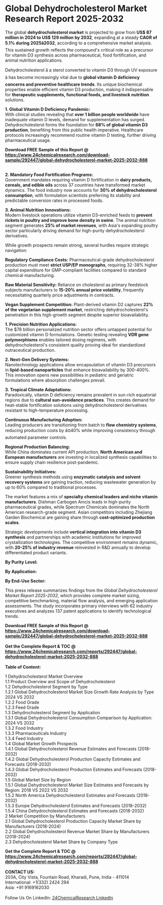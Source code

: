 <h1>Global Dehydrocholesterol Market Research Report 2025-2032</h1><p>The global <strong>dehydrocholesterol market</strong> is projected to grow from <strong>US$ 87 million in 2024 to US$ 129 million by 2032</strong>, expanding at a steady <strong>CAGR of 5.1% during 2025â2032</strong>, according to a comprehensive market analysis. This sustained growth reflects the compound's critical role as a precursor for vitamin D3 synthesis across pharmaceutical, food fortification, and animal nutrition applications.</p><p>Dehydrocholesterol â a sterol converted to vitamin D3 through UV exposure â has become increasingly vital due to <strong>global vitamin D deficiency concerns and preventive healthcare trends</strong>. Its unique biochemical properties enable efficient vitamin D3 production, making it indispensable for <strong>therapeutic supplements, functional foods, and livestock nutrition</strong> solutions.</p><p><strong>1. Global Vitamin D Deficiency Pandemic:</strong><br>
With clinical studies revealing that <strong>over 1 billion people worldwide</strong> have inadequate vitamin D levels, demand for supplementation has surged. Dehydrocholesterol forms the foundation for <strong>68% of global vitamin D3 production</strong>, benefiting from this public health imperative. Healthcare protocols increasingly recommend routine vitamin D testing, further driving pharmaceutical usage.</p><div><b>Download FREE Sample of this Report @ 
            <a href="https://www.24chemicalresearch.com/download-sample/292447/global-dehydrocholesterol-market-2025-2032-888">
            https://www.24chemicalresearch.com/download-sample/292447/global-dehydrocholesterol-market-2025-2032-888</a></b></div><br><p><strong>2. Mandatory Food Fortification Programs:</strong><br>
Government mandates requiring vitamin D fortification in <strong>dairy products, cereals, and edible oils</strong> across 37 countries have transformed market dynamics. The food industry now accounts for <strong>30% of dehydrocholesterol consumption</strong>, with formulation scientists preferring its stability and predictable conversion rates in processed foods.</p><p><strong>3. Animal Nutrition Innovations:</strong><br>
Modern livestock operations utilize vitamin D3-enriched feeds to <strong>prevent rickets in poultry and improve bone density in swine</strong>. The animal nutrition segment generates <strong>25% of market revenues</strong>, with Asia's expanding poultry sector particularly driving demand for high-purity dehydrocholesterol derivatives.</p><p>While growth prospects remain strong, several hurdles require strategic navigation:</p><p><strong>Regulatory Compliance Costs:</strong> Pharmaceutical-grade dehydrocholesterol production must meet <strong>strict USP/EP monographs</strong>, requiring 32-38% higher capital expenditure for GMP-compliant facilities compared to standard chemical manufacturing.</p><p><strong>Raw Material Sensitivity:</strong> Reliance on cholesterol as primary feedstock subjects manufacturers to <strong>15-20% annual price volatility</strong>, frequently necessitating quarterly price adjustments in contracts.</p><p><strong>Vegan Supplement Competition:</strong> Plant-derived vitamin D2 captures <strong>22% of the vegetarian supplement market</strong>, restricting dehydrocholesterol's penetration in this high-growth segment despite superior bioavailability.</p><p><strong>1. Precision Nutrition Applications:</strong><br>
The $78 billion personalized nutrition sector offers untapped potential for customized vitamin D formulations. Genetic testing revealing <strong>VDR gene polymorphisms</strong> enables tailored dosing regimens, with dehydrocholesterol's consistent quality proving ideal for standardized nutraceutical production.</p><p><strong>2. Next-Gen Delivery Systems:</strong><br>
Nanotechnology applications allow encapsulation of vitamin D3 precursors in <strong>lipid-based nanoparticles</strong> that enhance bioavailability by 300-400%. This innovation opens new possibilities in pediatric and geriatric formulations where absorption challenges prevail.</p><p><strong>3. Tropical Climate Adaptations:</strong><br>
Paradoxically, vitamin D deficiency remains prevalent in sun-rich equatorial regions due to <strong>cultural sun-avoidance practices</strong>. This creates demand for heat-stable fortification solutions using dehydrocholesterol derivatives resistant to high-temperature processing.</p><p><strong>Continuous Manufacturing Adoption:</strong><br>
	Leading producers are transitioning from batch to <strong>flow chemistry systems</strong>, reducing production costs by â¤40% while improving consistency through automated parameter controls.</p><p><strong>Regional Production Balancing:</strong><br>
	While China dominates current API production, <strong>North American and European manufacturers</strong> are investing in localized synthesis capabilities to ensure supply chain resilience post-pandemic.</p><p><strong>Sustainability Initiatives:</strong><br>
	Greener synthesis methods using <strong>enzymatic catalysis and solvent recovery systems</strong> are gaining traction, reducing wastewater generation by up to 60% compared to traditional processes.</p><p>The market features a mix of <strong>specialty chemical leaders and niche vitamin manufacturers</strong>. Dishman Carbogen Amcis leads in high-purity pharmaceutical grades, while Spectrum Chemicals dominates the North American research-grade segment. Asian competitors including Zhejiang Garden Biochemical are gaining share through <strong>cost-optimized production scales</strong>.</p><p>Strategic developments include <strong>vertical integration into vitamin D3 synthesis</strong> and partnerships with academic institutions for improved crystallization technologies. The competitive environment remains dynamic, with <strong>20-25% of industry revenue</strong> reinvested in R&amp;D annually to develop differentiated product variants.</p><p><strong>By Purity Level:</strong></p><p><strong>By Application:</strong></p><p><strong>By End-Use Sector:</strong></p><p>This press release summarizes findings from the <em>Global Dehydrocholesterol Market Report 2025-2032</em>, which provides complete market sizing, competitive benchmarking, material flow analysis, and emerging application assessments. The study incorporates primary interviews with 62 industry executives and analyzes 137 patent applications to identify technological trends.</p><div><b>Download FREE Sample of this Report @ 
            <a href="https://www.24chemicalresearch.com/download-sample/292447/global-dehydrocholesterol-market-2025-2032-888">
            https://www.24chemicalresearch.com/download-sample/292447/global-dehydrocholesterol-market-2025-2032-888</a></b></div><br><div><b>Get the Complete Report & TOC @ 
            <a href="https://www.24chemicalresearch.com/reports/292447/global-dehydrocholesterol-market-2025-2032-888">
            https://www.24chemicalresearch.com/reports/292447/global-dehydrocholesterol-market-2025-2032-888</a></b></div><br>
            <b>Table of Content:</b><p>1 Dehydrocholesterol Market Overview<br />
    1.1 Product Overview and Scope of Dehydrocholesterol<br />
    1.2 Dehydrocholesterol Segment by Type<br />
        1.2.1 Global Dehydrocholesterol Market Size Growth Rate Analysis by Type 2024 VS 2032<br />
        1.2.2 Food Grade<br />
        1.2.3 Feed Grade<br />
    1.3 Dehydrocholesterol Segment by Application<br />
        1.3.1 Global Dehydrocholesterol Consumption Comparison by Application: 2024 VS 2032<br />
        1.3.2 Food Industry<br />
        1.3.3 Pharmaceuticals Industry<br />
        1.3.4 Feed Industry<br />
    1.4 Global Market Growth Prospects<br />
        1.4.1 Global Dehydrocholesterol Revenue Estimates and Forecasts (2018-2032)<br />
        1.4.2 Global Dehydrocholesterol Production Capacity Estimates and Forecasts (2018-2032)<br />
        1.4.3 Global Dehydrocholesterol Production Estimates and Forecasts (2018-2032)<br />
    1.5 Global Market Size by Region<br />
        1.5.1 Global Dehydrocholesterol Market Size Estimates and Forecasts by Region: 2018 VS 2022 VS 2032<br />
        1.5.2 North America Dehydrocholesterol Estimates and Forecasts (2018-2032)<br />
        1.5.3 Europe Dehydrocholesterol Estimates and Forecasts (2018-2032)<br />
        1.5.4 China Dehydrocholesterol Estimates and Forecasts (2018-2032)<br />
2 Market Competition by Manufacturers<br />
    2.1 Global Dehydrocholesterol Production Capacity Market Share by Manufacturers (2018-2024)<br />
    2.2 Global Dehydrocholesterol Revenue Market Share by Manufacturers (2018-2024)<br />
    2.3 Dehydrocholesterol Market Share by Company Type </p><div><b>Get the Complete Report & TOC @ 
            <a href="https://www.24chemicalresearch.com/reports/292447/global-dehydrocholesterol-market-2025-2032-888">
            https://www.24chemicalresearch.com/reports/292447/global-dehydrocholesterol-market-2025-2032-888</a></b></div><br><b>CONTACT US:</b><br>
            203A, City Vista, Fountain Road, Kharadi, Pune, India - 411014<br>
            International: +1(332) 2424 294<br>
            Asia: +91 9169162030 <br><br>
            Follow Us On LinkedIn: <a href="https://www.linkedin.com/company/24chemicalresearch/">24ChemicalResearch LinkedIn</a>